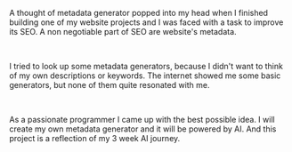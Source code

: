 A thought of metadata generator popped into my head when I finished building one of my website projects and I was faced with a task to improve its SEO. A non negotiable part of SEO are website's metadata.

<br>

I tried to look up some metadata generators, because I didn't want to think of my own descriptions or keywords. The internet showed me some basic generators, but none of them quite resonated with me.

<br>

As a passionate programmer I came up with the best possible idea. I will create my own metadata generator and it will be powered by AI. And this project is a reflection of my 3 week AI journey.